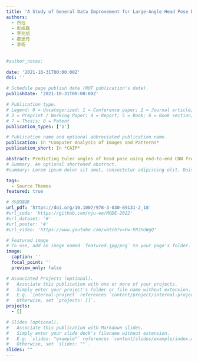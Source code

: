 ```yaml
---
title: 'A Study of General Data Improvement for Large-Angle Head Pose Estimation'
authors:
  - 白珏
  - 彭成磊
  - 李兆旭
  - 都思丹
  - 李杨
  
  
#author_notes:
  
date: '2021-10-31T00:00:00Z'
doi: ''

# Schedule page publish date (NOT publication's date).
publishDate: '2021-10-31T00:00:00Z'

# Publication type.
# Legend: 0 = Uncategorized; 1 = Conference paper; 2 = Journal article;
# 3 = Preprint / Working Paper; 4 = Report; 5 = Book; 6 = Book section;
# 7 = Thesis; 8 = Patent
publication_types: ['1']

# Publication name and optional abbreviated publication name.
publication: In *Computer Analysis of Images and Patterns*
publication_short: In *CAIP*

abstract: Predicting Euler angles of head pose using end-to-end CNN from a single RGB image is a popular application in recent years. However, the existing methods ignored the information about the rotation order contained in the Euler angles, always following the traditional pitch-yaw-roll order. They also neglected the error sources from outlier samples with large-angle poses. We analyzed current shortcomings and made suggestions for improvement from the perspective of data distribution. We studied the influence of different rotation orders on the data distribution and showed choosing an appropriate rotation order to learn head pose can significantly optimize the data distribution and improve the prediction accuracy. Then a data enhancement method was proposed to increase the large-angle poses by rotating the 2D images randomly and solving the corresponding head poses, which can improve network performance on the large-angle poses. Evaluated on two popular networks and different datasets, our methods were proved to be effective and general.
# Summary. An optional shortened abstract.
#summary: Lorem ipsum dolor sit amet, consectetur adipiscing elit. Duis posuere tellus ac convallis placerat. Proin tincidunt magna sed ex sollicitudin condimentum.

tags:
  - Source Themes
featured: true

# 外部链接
url_pdf: 'https://doi.org/10.1007/978-3-030-89131-2_18'
#url_code: 'https://github.com/nju-ee/MODE-2022'
#url_dataset: '#'
#url_poster: '#'
#url_video: 'https://www.youtube.com/watch?v=Fw-KR35UWgQ'

# Featured image
# To use, add an image named `featured.jpg/png` to your page's folder.
image:
  caption: ''
  focal_point: ''
  preview_only: false

# Associated Projects (optional).
#   Associate this publication with one or more of your projects.
#   Simply enter your project's folder or file name without extension.
#   E.g. `internal-project` references `content/project/internal-project/index.md`.
#   Otherwise, set `projects: []`.
projects:
  - []

# Slides (optional).
#   Associate this publication with Markdown slides.
#   Simply enter your slide deck's filename without extension.
#   E.g. `slides: "example"` references `content/slides/example/index.md`.
#   Otherwise, set `slides: ""`.
slides: ""
---
```

